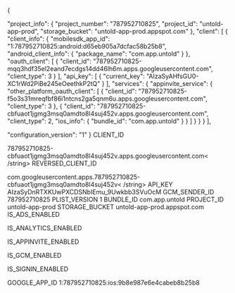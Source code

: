 {

"project_info": {
"project_number": "787952710825",
"project_id": "untold-app-prod",
"storage_bucket": "untold-app-prod.appspot.com"
},
"client": [
{
"client_info": {
"mobilesdk_app_id": "1:787952710825:android:d65eb905a7dcfac58b25b8",
"android_client_info": {
"package_name": "com.app.untold"
}
},
"oauth_client": [
{
"client_id":
"787952710825-mqq3hdf35el2eand7ecdgs14dd46lh6m.apps.googleusercontent.com",
"client_type": 3
}
],
"api_key": [
{
"current_key": "AIzaSyAHfsGU0-XC1rWd2PiBe245eOeethkP2tQ"
}
],
"services": {
"appinvite_service": {
"other_platform_oauth_client": [
{
"client_id":
"787952710825-f5o3s31mreqfbf86i1ntcns2ga5qnm6u.apps.googleusercontent.com",
"client_type": 3
},
{
"client_id":
"787952710825-cbfuaot1jgmg3msq0amdto8l4suj452v.apps.googleusercontent.com",
"client_type": 2,
"ios_info": {
"bundle_id": "com.app.untold"
} } ] } } }
],

"configuration_version": "1"
}
CLIENT_ID

787952710825-cbfuaot1jgmg3msq0amdto8l4suj452v.apps.googleusercontent.com<
/string>
REVERSED_CLIENT_ID

com.googleusercontent.apps.787952710825-cbfuaot1jgmg3msq0amdto8l4suj452v<
/string>
API_KEY
AIzaSyDnRTXKUwPXCDSNbIEmu_9Uwkbb3SVuOcM
GCM_SENDER_ID
787952710825
PLIST_VERSION
1
BUNDLE_ID
com.app.untold
PROJECT_ID
untold-app-prod
STORAGE_BUCKET
untold-app-prod.appspot.com
IS_ADS_ENABLED

IS_ANALYTICS_ENABLED

IS_APPINVITE_ENABLED

IS_GCM_ENABLED

IS_SIGNIN_ENABLED

GOOGLE_APP_ID
1:787952710825:ios:9b8e987e6e4cabeb8b25b8


